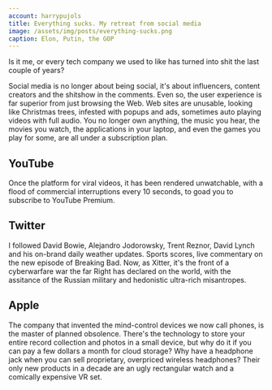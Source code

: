```yaml
---
account: harrypujols
title: Everything sucks. My retreat from social media
image: /assets/img/posts/everything-sucks.png
caption: Elon, Putin, the GOP
---
```


Is it me, or every tech company we used to like has turned into shit the last couple of years?

Social media is no longer about being social, it's about influencers, content creators and the shitshow in the comments. Even so, the user experience is far superior from just browsing the Web. Web sites are unusable, looking like Christmas trees, infested with popups and ads, sometimes auto playing videos with full audio. You no longer own anything, the music you hear, the movies you watch, the applications in your laptop, and even the games you play for some, are all under a subscription plan.

## YouTube

Once the platform for viral videos, it has been rendered unwatchable, with a flood of commercial interruptions every 10 seconds, to goad you to subscribe to YouTube Premium.

## Twitter

I followed David Bowie, Alejandro Jodorowsky, Trent Reznor, David Lynch and his on-brand daily weather updates. Sports scores, live commentary on the new episode of Breaking Bad. Now, as Xitter, it's the front of a cyberwarfare war the far Right has declared on the world, with the assitance of the Russian military and hedonistic ultra-rich misantropes.

## Apple

The company that invented the mind-control devices we now call phones, is the master of planned obsolence. There's the technology to store your entire record collection and photos in a small device, but why do it if you can pay a few dollars a month for cloud storage? Why have a headphone jack when you can sell proprietary, overpriced wireless headphones? Their only new products in a decade are an ugly rectangular watch and a comically expensive VR set.
